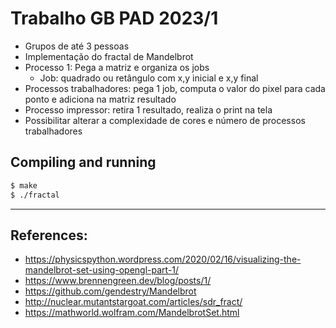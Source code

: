 # Trabalho GB PAD 2023/1

- Grupos de até 3 pessoas
- Implementação do fractal de Mandelbrot
- Processo 1: Pega a matriz e organiza os jobs
	- Job: quadrado ou retângulo com x,y inicial e x,y final
- Processos trabalhadores: pega 1 job, computa o valor do pixel para cada ponto e adiciona na matriz resultado
- Processo impressor: retira 1 resultado, realiza o print na tela
- Possibilitar alterar a complexidade de cores e número de processos trabalhadores

## Compiling and running

```sh
$ make
$ ./fractal
```

---

## References:
- https://physicspython.wordpress.com/2020/02/16/visualizing-the-mandelbrot-set-using-opengl-part-1/
- https://www.brennengreen.dev/blog/posts/1/
- https://github.com/gendestry/Mandelbrot
- http://nuclear.mutantstargoat.com/articles/sdr_fract/
- https://mathworld.wolfram.com/MandelbrotSet.html
